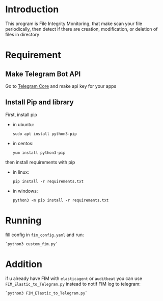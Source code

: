# Introduction
This program is File Integrity Monitoring, that make scan your file periodically, then detect if there are creation, modification, or deletion of files in directory

# Requirement

## Make Telegram Bot API
Go to  [Telegram Core](https://core.telegram.org/api/obtaining_api_id) and make api key for your apps


## Install Pip and library
First, install pip 
* in ubuntu:

    `sudo apt install python3-pip`
* in centos:

    `yum install python3-pip`

then install requirements with pip
* in linux:

    `pip install -r requirements.txt`

* in windows:

    `python3 -m pip install -r requirements.txt`

# Running
fill config in `fim_config.yaml` and run:

    `python3 custom_fim.py`

# Addition
if u already have FIM with `elasticagent` or `auditbeat` you can use `FIM_Elastic_to_Telegram.py` instead to notif FIM log to telegram:

    `python3 FIM_Elastic_to_Telegram.py`